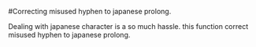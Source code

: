 #Correcting misused hyphen to japanese prolong.

Dealing with japanese character is a so much hassle.
this function correct misused hyphen to japanese prolong.